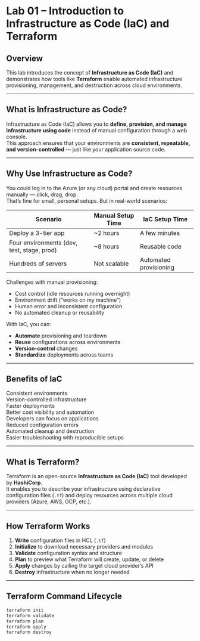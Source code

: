 # Lab 01 – Introduction to Infrastructure as Code (IaC) and Terraform

## Overview

This lab introduces the concept of **Infrastructure as Code (IaC)** and demonstrates how tools like **Terraform** enable automated infrastructure provisioning, management, and destruction across cloud environments.

---

## What is Infrastructure as Code?

Infrastructure as Code (IaC) allows you to **define, provision, and manage infrastructure using code** instead of manual configuration through a web console.  
This approach ensures that your environments are **consistent, repeatable, and version-controlled** — just like your application source code.

---

## Why Use Infrastructure as Code?

You could log in to the Azure (or any cloud) portal and create resources manually — click, drag, drop.  
That’s fine for small, personal setups. But in real-world scenarios:

| Scenario | Manual Setup Time | IaC Setup Time |
|-----------|------------------|----------------|
| Deploy a 3-tier app | ~2 hours | A few minutes |
| Four environments (dev, test, stage, prod) | ~8 hours | Reusable code |
| Hundreds of servers | Not scalable | Automated provisioning |

Challenges with manual provisioning:
- Cost control (idle resources running overnight)
- Environment drift (“works on my machine”)
- Human error and inconsistent configuration
- No automated cleanup or reusability

With IaC, you can:
- **Automate** provisioning and teardown  
- **Reuse** configurations across environments  
- **Version-control** changes  
- **Standardize** deployments across teams  

---

## Benefits of IaC

Consistent environments  
Version-controlled infrastructure  
Faster deployments  
Better cost visibility and automation  
Developers can focus on applications  
Reduced configuration errors  
Automated cleanup and destruction  
Easier troubleshooting with reproducible setups  

---

## What is Terraform?

Terraform is an open-source **Infrastructure as Code (IaC)** tool developed by **HashiCorp**.  
It enables you to describe your infrastructure using declarative configuration files (`.tf`) and deploy resources across multiple cloud providers (Azure, AWS, GCP, etc.).

---

## How Terraform Works

1. **Write** configuration files in HCL (`.tf`)  
2. **Initialize** to download necessary providers and modules  
3. **Validate** configuration syntax and structure  
4. **Plan** to preview what Terraform will create, update, or delete  
5. **Apply** changes by calling the target cloud provider’s API  
6. **Destroy** infrastructure when no longer needed  

---

## Terraform Command Lifecycle

```bash
terraform init
terraform validate
terraform plan
terraform apply
terraform destroy
